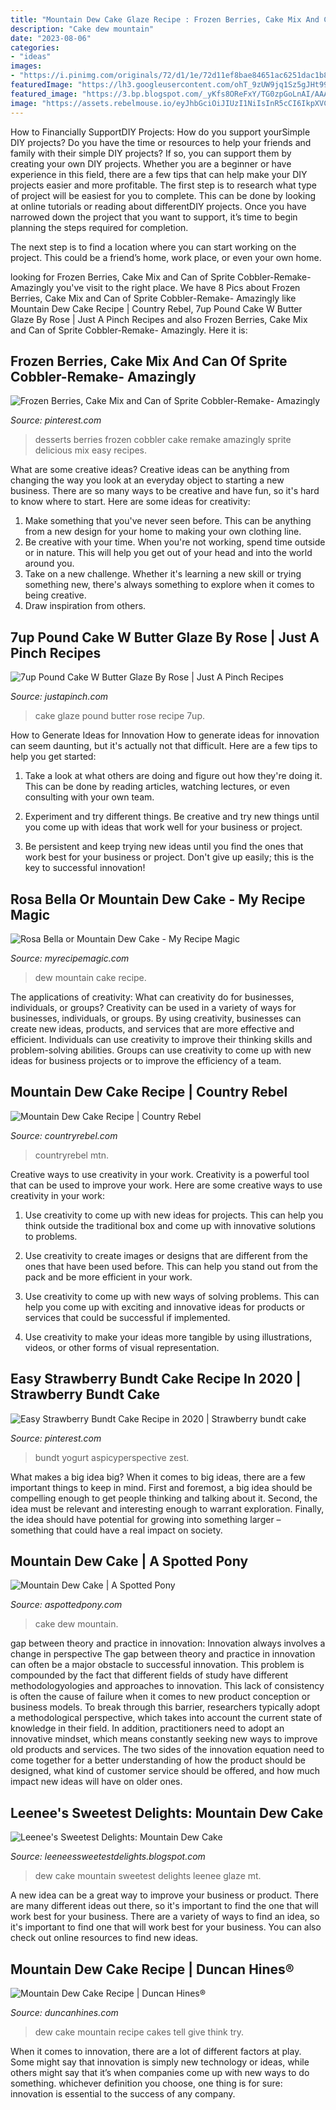 ```yaml
---
title: "Mountain Dew Cake Glaze Recipe : Frozen Berries, Cake Mix And Can Of Sprite Cobbler-remake- Amazingly"
description: "Cake dew mountain"
date: "2023-08-06"
categories:
- "ideas"
images:
- "https://i.pinimg.com/originals/72/d1/1e/72d11ef8bae84651ac6251dac1b8e2ca.jpg"
featuredImage: "https://lh3.googleusercontent.com/ohT_9zUW9jq1Sz5gJHt99vZFHqpJoEatuOvpeQ9Xc9u_QtHfwX3W8O0AUBPmFb--6o9Y2dYMH2t6NATsQWNptgKIGZF0v06wXa2c5Q=w600-l68"
featured_image: "https://3.bp.blogspot.com/_yKfs8OReFxY/TG0zpGoLnAI/AAAAAAAAAtc/Vw14TgvQHXU/s1600/m.JPG"
image: "https://assets.rebelmouse.io/eyJhbGciOiJIUzI1NiIsInR5cCI6IkpXVCJ9.eyJpbWFnZSI6Imh0dHBzOi8vYXNzZXRzLnJibC5tcy8xMjU4ODc4OC9vcmlnaW4uanBnIiwiZXhwaXJlc19hdCI6MTYxMjczNDEwNn0.KWsR_h4rBo-fYdE7q_VwcWD-pB5vS8wr1p5BwT6bin4/img.jpg?width=1200&amp;coordinates=0%2C1020%2C0%2C1020&amp;height=600"
---
```



How to Financially SupportDIY Projects: How do you support yourSimple DIY projects?
Do you have the time or resources to help your friends and family with their simple DIY projects? If so, you can support them by creating your own DIY projects. Whether you are a beginner or have experience in this field, there are a few tips that can help make your DIY projects easier and more profitable.
The first step is to research what type of project will be easiest for you to complete. This can be done by looking at online tutorials or reading about differentDIY projects. Once you have narrowed down the project that you want to support, it’s time to begin planning the steps required for completion.

The next step is to find a location where you can start working on the project. This could be a friend’s home, work place, or even your own home.

	

		
looking for Frozen Berries, Cake Mix and Can of Sprite Cobbler-Remake- Amazingly you've visit to the right place. We have 8 Pics about Frozen Berries, Cake Mix and Can of Sprite Cobbler-Remake- Amazingly like Mountain Dew Cake Recipe | Country Rebel, 7up Pound Cake W Butter Glaze By Rose | Just A Pinch Recipes and also Frozen Berries, Cake Mix and Can of Sprite Cobbler-Remake- Amazingly. Here it is:
		
    
## Frozen Berries, Cake Mix And Can Of Sprite Cobbler-Remake- Amazingly

<img loading=lazy src="https://i.pinimg.com/originals/72/d1/1e/72d11ef8bae84651ac6251dac1b8e2ca.jpg" onerror="this.onerror=null;this.src='https://tse4.mm.bing.net/th?id=OIP._s4pJ6AdNXbPj613df0sigHaMY&amp;pid=15.1';" alt="Frozen Berries, Cake Mix and Can of Sprite Cobbler-Remake- Amazingly">

_Source: pinterest.com_

>desserts berries frozen cobbler cake remake amazingly sprite delicious mix easy recipes. 

	

What are some creative ideas?
Creative ideas can be anything from changing the way you look at an everyday object to starting a new business. There are so many ways to be creative and have fun, so it's hard to know where to start. Here are some ideas for creativity: 
1. Make something that you've never seen before. This can be anything from a new design for your home to making your own clothing line. 
2. Be creative with your time. When you're not working, spend time outside or in nature. This will help you get out of your head and into the world around you. 
3. Take on a new challenge. Whether it's learning a new skill or trying something new, there's always something to explore when it comes to being creative. 
4. Draw inspiration from others.

    
## 7up Pound Cake W Butter Glaze By Rose | Just A Pinch Recipes

<img loading=lazy src="https://lh3.googleusercontent.com/ohT_9zUW9jq1Sz5gJHt99vZFHqpJoEatuOvpeQ9Xc9u_QtHfwX3W8O0AUBPmFb--6o9Y2dYMH2t6NATsQWNptgKIGZF0v06wXa2c5Q=w600-l68" onerror="this.onerror=null;this.src='https://tse2.mm.bing.net/th?id=OIP.W2JosHJa9Nd2uPrDVHxYZgHaJ4&amp;pid=15.1';" alt="7up Pound Cake W Butter Glaze By Rose | Just A Pinch Recipes">

_Source: justapinch.com_

>cake glaze pound butter rose recipe 7up. 

	

How to Generate Ideas for Innovation
How to generate ideas for innovation can seem daunting, but it's actually not that difficult. Here are a few tips to help you get started:
1. Take a look at what others are doing and figure out how they're doing it. This can be done by reading articles, watching lectures, or even consulting with your own team.

2. Experiment and try different things. Be creative and try new things until you come up with ideas that work well for your business or project.

3. Be persistent and keep trying new ideas until you find the ones that work best for your business or project. Don't give up easily; this is the key to successful innovation!

    
## Rosa Bella Or Mountain Dew Cake - My Recipe Magic

<img loading=lazy src="https://assets.rebelmouse.io/eyJhbGciOiJIUzI1NiIsInR5cCI6IkpXVCJ9.eyJpbWFnZSI6Imh0dHBzOi8vYXNzZXRzLnJibC5tcy8xMjU4ODc4OC9vcmlnaW4uanBnIiwiZXhwaXJlc19hdCI6MTYxMjczNDEwNn0.KWsR_h4rBo-fYdE7q_VwcWD-pB5vS8wr1p5BwT6bin4/img.jpg?width=1200&amp;coordinates=0%2C1020%2C0%2C1020&amp;height=600" onerror="this.onerror=null;this.src='https://tse1.mm.bing.net/th?id=OIP.xu5eBn8trk54vsmM7LvmkAHaDt&amp;pid=15.1';" alt="Rosa Bella or Mountain Dew Cake - My Recipe Magic">

_Source: myrecipemagic.com_

>dew mountain cake recipe. 

	

The applications of creativity: What can creativity do for businesses, individuals, or groups?
Creativity can be used in a variety of ways for businesses, individuals, or groups. By using creativity, businesses can create new ideas, products, and services that are more effective and efficient. Individuals can use creativity to improve their thinking skills and problem-solving abilities. Groups can use creativity to come up with new ideas for business projects or to improve the efficiency of a team.

    
## Mountain Dew Cake Recipe | Country Rebel

<img loading=lazy src="https://countryrebel.com/wp-content/uploads/2019/09/Mtn-Dew-Cake.jpg" onerror="this.onerror=null;this.src='https://tse1.mm.bing.net/th?id=OIP.ZJSwpqGf_E4Z1tJZLpTUpgHaEp&amp;pid=15.1';" alt="Mountain Dew Cake Recipe | Country Rebel">

_Source: countryrebel.com_

>countryrebel mtn. 

	

Creative ways to use creativity in your work.
Creativity is a powerful tool that can be used to improve your work. Here are some creative ways to use creativity in your work:
1. Use creativity to come up with new ideas for projects. This can help you think outside the traditional box and come up with innovative solutions to problems.

2. Use creativity to create images or designs that are different from the ones that have been used before. This can help you stand out from the pack and be more efficient in your work.

3. Use creativity to come up with new ways of solving problems. This can help you come up with exciting and innovative ideas for products or services that could be successful if implemented.

4. Use creativity to make your ideas more tangible by using illustrations, videos, or other forms of visual representation.

    
## Easy Strawberry Bundt Cake Recipe In 2020 | Strawberry Bundt Cake

<img loading=lazy src="https://i.pinimg.com/736x/72/aa/5a/72aa5a871c60cc7910f6f9cd825d321d.jpg" onerror="this.onerror=null;this.src='https://tse3.mm.bing.net/th?id=OIP.DpiwXgPrTYMI_ysLKweIXwHaKb&amp;pid=15.1';" alt="Easy Strawberry Bundt Cake Recipe in 2020 | Strawberry bundt cake">

_Source: pinterest.com_

>bundt yogurt aspicyperspective zest. 

	

What makes a big idea big?
When it comes to big ideas, there are a few important things to keep in mind. First and foremost, a big idea should be compelling enough to get people thinking and talking about it. Second, the idea must be relevant and interesting enough to warrant exploration. Finally, the idea should have potential for growing into something larger – something that could have a real impact on society.

    
## Mountain Dew Cake | A Spotted Pony

<img loading=lazy src="http://aspottedpony.com/wp-content/uploads/2012/07/dewcake1.jpg" onerror="this.onerror=null;this.src='https://tse1.mm.bing.net/th?id=OIP.rXWLpOo8K_c4Disp1aKCYwHaKX&amp;pid=15.1';" alt="Mountain Dew Cake | A Spotted Pony">

_Source: aspottedpony.com_

>cake dew mountain. 

	

gap between theory and practice in innovation: Innovation always involves a change in perspective
The gap between theory and practice in innovation can often be a major obstacle to successful innovation. This problem is compounded by the fact that different fields of study have different methodologyologies and approaches to innovation. This lack of consistency is often the cause of failure when it comes to new product conception or business models. To break through this barrier, researchers typically adopt a methodological perspective, which takes into account the current state of knowledge in their field. In addition, practitioners need to adopt an innovative mindset, which means constantly seeking new ways to improve old products and services. The two sides of the innovation equation need to come together for a better understanding of how the product should be designed, what kind of customer service should be offered, and how much impact new ideas will have on older ones.

    
## Leenee&#039;s Sweetest Delights: Mountain Dew Cake

<img loading=lazy src="https://3.bp.blogspot.com/_yKfs8OReFxY/TG0zpGoLnAI/AAAAAAAAAtc/Vw14TgvQHXU/s1600/m.JPG" onerror="this.onerror=null;this.src='https://tse4.mm.bing.net/th?id=OIP.6gBGDQIQj9sqcw5Eibyx1wHaGf&amp;pid=15.1';" alt="Leenee&#039;s Sweetest Delights: Mountain Dew Cake">

_Source: leeneessweetestdelights.blogspot.com_

>dew cake mountain sweetest delights leenee glaze mt. 

	

A new idea can be a great way to improve your business or product. There are many different ideas out there, so it's important to find the one that will work best for your business. There are a variety of ways to find an idea, so it's important to find one that will work best for your business. You can also check out online resources to find new ideas.

    
## Mountain Dew Cake Recipe | Duncan Hines®

<img loading=lazy src="https://s3.amazonaws.com/lpduncan/recipes/Mountain-Dew-Cake-Recipe.jpg" onerror="this.onerror=null;this.src='https://tse1.mm.bing.net/th?id=OIP.QrRKzc9cpwXyRLSzhdlVIgAAAA&amp;pid=15.1';" alt="Mountain Dew Cake Recipe | Duncan Hines®">

_Source: duncanhines.com_

>dew cake mountain recipe cakes tell give think try. 

	

When it comes to innovation, there are a lot of different factors at play. Some might say that innovation is simply new technology or ideas, while others might say that it’s when companies come up with new ways to do something. whichever definition you choose, one thing is for sure: innovation is essential to the success of any company.

